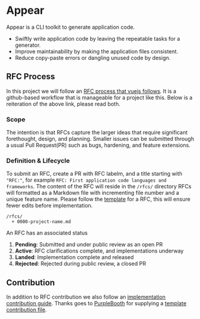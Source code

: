 # Appear
Appear is a CLI toolkit to generate application code.

* Swiftly write application code by leaving the repeatable tasks for a generator.
* Improve maintainability by making the application files consistent.
* Reduce copy-paste errors or dangling unused code by design.

## RFC Process
In this project we will follow an [RFC process that vuejs follows](https://github.com/vuejs/rfcs). It is a github-based workflow that is manageable for a project like this. Below is a reiteration of the above link, please read both.

### Scope

The intention is that RFCs capture the larger ideas that require significant forethought, design, and planning. Smaller issues can be submitted through a usual Pull Request(PR) such as bugs, hardening, and feature extensions.

### Definition & Lifecycle

To submit an RFC, create a PR with RFC labelm, and a title starting with `"RFC:"`, for example `RFC: First application code languages and frameworks`. The content of the RFC will reside in the ``/rfcs/`` directory RFCs will formatted as a Markdown file with incrementing file number and a unique feature name.
Please follow the [template](https://github.com/vuejs/rfcs/blob/master/0000-template.md) for a RFC, this will ensure fewer edits before implementation.
```
/rfcs/
  + 0000-project-name.md
```

An RFC has an associated status

1. **Pending**: Submitted and under public review as an open PR
2. **Active**: RFC clarifications complete, and implementations underway
3. **Landed**: Implementation complete and released
4. **Rejected**: Rejected during public review, a closed PR

## Contribution

In addition to RFC contribution we also follow an [implementation contribution guide](CONTRIBUTION.md). Thanks goes to [PurpleBooth](https://gist.github.com/PurpleBooth) for supplying a [template contribution file](https://gist.github.com/PurpleBooth/b24679402957c63ec426).
